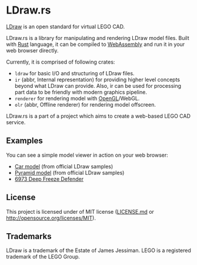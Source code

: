 # LDraw.rs

[LDraw] is an open standard for virtual LEGO CAD.

LDraw.rs is a library for manipulating and rendering LDraw model files. Built with [Rust] language, it can be compiled to [WebAssembly] and run it in your web browser directly.

Currently, it is comprised of following crates:

* `ldraw` for basic I/O and structuring of LDraw files.
* `ir` (abbr, Internal representation) for providing higher level concepts beyond what LDraw can provide. Also, ir can be used for processing part data to be friendly with modern graphics pipeline.
* `renderer` for rendering model with [OpenGL]/WebGL.
* `olr` (abbr, Offline renderer) for rendering model offscreen.

LDraw.rs is a part of a project which aims to create a web-based LEGO CAD service.

## Examples

You can see a simple model viewer in action on your web browser:

* [Car model](https://segfault87.github.io/ldraw-rs-preview/#models/car.ldr) (from official LDraw samples)
* [Pyramid model](https://segfault87.github.io/ldraw-rs-preview/#models/pyramid.ldr) (from official LDraw samples)
* [6973 Deep Freeze Defender](https://segfault87.github.io/ldraw-rs-preview/#models/6973.ldr)

## License

This project is licensed under of MIT license ([LICENSE.md](LICENSE.md) or http://opensource.org/licenses/MIT).

## Trademarks

LDraw is a trademark of the Estate of James Jessiman. LEGO is a registered trademark of the LEGO Group.

  [LDraw]: http://www.ldraw.org
  [OpenGL]: https://www.opengl.org
  [Rust]: https://www.rust-lang.org
  [WebAssembly]: https://webassembly.org